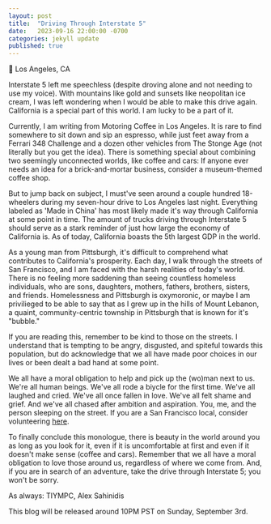 ```yaml
---
layout: post
title:  "Driving Through Interstate 5"
date:   2023-09-16 22:00:00 -0700
categories: jekyll update
published: true
---
```

📍 Los Angeles, CA

Interstate 5 left me speechless (despite droving alone and not needing to use my voice). With mountains like gold and sunsets like neopolitan ice cream, I was left wondering when I would be able to make this drive again. California is a special part of this world. I am lucky to be a part of it.

Currently, I am writing from Motoring Coffee in Los Angeles. It is rare to find somewhere to sit down and sip an espresso, while just feet away from a Ferrari 348 Challenge and a dozen other vehicles from The Stonge Age (not literally but you get the idea). There is something special about combining two seemingly unconnected worlds, like coffee and cars: If anyone ever needs an idea for a brick-and-mortar business, consider a museum-themed coffee shop.

But to jump back on subject, I must've seen around a couple hundred 18-wheelers during my seven-hour drive to Los Angeles last night. Everything labeled as 'Made in China' has most likely made it's way through California at some point in time. The amount of trucks driving through Interstate 5 should serve as a stark reminder of just how large the economy of California is. As of today, California boasts the 5th largest GDP in the world.

As a young man from Pittsburgh, it's difficult to comprehend what contributes to California's prosperity. Each day, I walk through the streets of San Francisco, and I am faced with the harsh realities of today's world. There is no feeling more saddening than seeing countless homeless individuals, who are sons, daughters, mothers, fathers, brothers, sisters, and friends. Homelessness and Pittsburgh is oxymoronic, or maybe I am privilieged to be able to say that as I grew up in the hills of Mount Lebanon, a quaint, community-centric township in Pittsburgh that is known for it's "bubble."

If you are reading this, remember to be kind to those on the streets. I understand that is tempting to be angry, disgusted, and spiteful towards this population, but do acknowledge that we all have made poor choices in our lives or been dealt a bad hand at some point.

We all have a moral obligation to help and pick up the (wo)man next to us. We're all human beings. We've all rode a biycle for the first time. We've all laughed and cried. We've all once fallen in love. We've all felt shame and grief. And we've all chased after ambition and aspiration. You, me, and the person sleeping on the street. If you are a San Francisco local, consider volunteering [here](https://www.sfmfoodbank.org/volunteer/).

To finally conclude this monologue, there is beauty in the world around you as long as you look for it, even if it is uncomfortable at first and even if it doesn't make sense (coffee and cars). Remember that we all have a moral obligation to love those around us, regardless of where we come from. And, if you are in search of an adventure, take the drive through Interstate 5; you won't be sorry.

As always: TIYMPC,
Alex Sahinidis

This blog will be released around 10PM PST on Sunday, September 3rd.